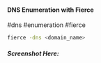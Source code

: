 #### DNS Enumeration with Fierce
#dns #enumeration #fierce
```bash
fierce -dns <domain_name>
```
##### Screenshot Here: